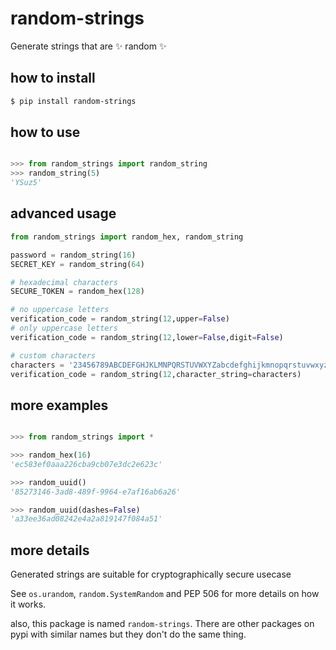 # random-strings

Generate strings that are ✨ random ✨

## how to install

```bash
$ pip install random-strings
```

## how to use

```python

>>> from random_strings import random_string
>>> random_string(5)
'YSuz5'

```

## advanced usage

```python
from random_strings import random_hex, random_string

password = random_string(16)
SECRET_KEY = random_string(64)

# hexadecimal characters
SECURE_TOKEN = random_hex(128)

# no uppercase letters
verification_code = random_string(12,upper=False)
# only uppercase letters
verification_code = random_string(12,lower=False,digit=False)

# custom characters
characters = '23456789ABCDEFGHJKLMNPQRSTUVWXYZabcdefghijkmnopqrstuvwxyz'
verification_code = random_string(12,character_string=characters)

```

## more examples

```python

>>> from random_strings import *

>>> random_hex(16)
'ec583ef0aaa226cba9cb07e3dc2e623c'

>>> random_uuid()
'85273146-3ad8-489f-9964-e7af16ab6a26'

>>> random_uuid(dashes=False)
'a33ee36ad08242e4a2a819147f084a51'
```

## more details

Generated strings are suitable for cryptographically secure usecase

See `os.urandom`, `random.SystemRandom` and PEP 506 for more details on how it works.

also, this package is named `random-strings`.
There are other packages on pypi with similar names but they don't do the same thing.
